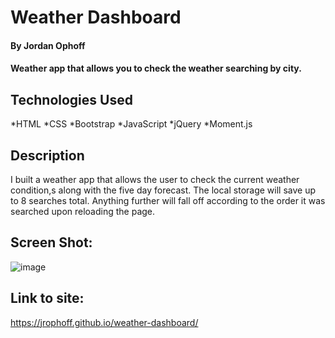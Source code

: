 # Weather Dashboard

#### By Jordan Ophoff

#### Weather app that allows you to check the weather searching by city.

## Technologies Used

*HTML
*CSS
*Bootstrap
*JavaScript
*jQuery
*Moment.js


## Description

I built a weather app that allows the user to check the current weather condition,s along with the five day forecast. The local storage will save up to 8 searches total. Anything further will fall off according to the order it was searched upon reloading the page.


## Screen Shot:

![image](https://user-images.githubusercontent.com/90431294/140234320-926de6e3-20b9-4586-9914-25077dc56824.png)



## Link to site:

https://jrophoff.github.io/weather-dashboard/

